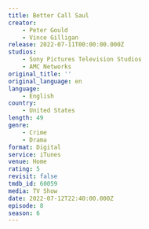 ```yaml
---
title: Better Call Saul
creator:
    - Peter Gould
    - Vince Gilligan
release: 2022-07-11T00:00:00.000Z
studios:
    - Sony Pictures Television Studios
    - AMC Networks
original_title: ''
original_language: en
language:
    - English
country:
    - United States
length: 49
genre:
    - Crime
    - Drama
format: Digital
service: iTunes
venue: Home
rating: 5
revisit: false
tmdb_id: 60059
media: TV Show
date: 2022-07-12T22:40:00.000Z
episode: 8
season: 6
---
```

